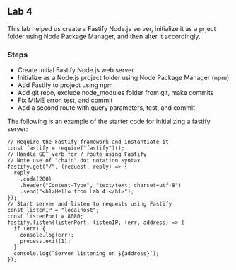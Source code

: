 ## Lab 4

This lab helped us create a Fastify Node.js server, initialize it as a prject folder using Node Package Manager, and then alter it accordingly.

### Steps 
- Create initial Fastify Node.js web server
- Initialize as a Node.js project folder using Node Package Manager (npm)
- Add Fastify to project using npm
- Add git repo, exclude node_modules folder from git, make commits
- Fix MIME error, test, and commit
- Add a second route with query parameters, test, and commit

The following is an example of the starter code for initializing a fastify server:
```
// Require the Fastify framework and instantiate it
const fastify = require("fastify")();
// Handle GET verb for / route using Fastify
// Note use of "chain" dot notation syntax
fastify.get("/", (request, reply) => {
  reply
    .code(200)
    .header("Content-Type", "text/text; charset=utf-8")
    .send("<h1>Hello from Lab 4!</h1>");
});
// Start server and listen to requests using Fastify
const listenIP = "localhost";
const listenPort = 8080;
fastify.listen(listenPort, listenIP, (err, address) => {
  if (err) {
    console.log(err);
    process.exit(1);
  }
  console.log(`Server listening on ${address}`);
});
```
